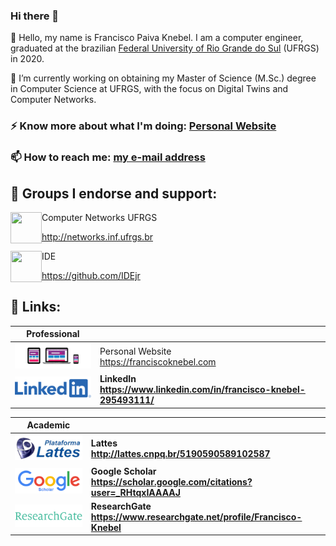 ### Hi there 👋

💬 Hello, my name is Francisco Paiva Knebel. I am a computer engineer, graduated at the brazilian [Federal University of Rio Grande do Sul](https://ufrgs.br) (UFRGS) in 2020.

🔭 I’m currently working on obtaining my Master of Science (M.Sc.) degree in Computer Science at UFRGS, with the focus on Digital Twins and Computer Networks.

### ⚡ Know more about what I'm doing: [Personal Website](https://franciscoknebel.com)

### 📫 How to reach me: <a href="mailto:francisco.knebel@inf.ufrgs.br">my e-mail address</a>

## 👯 Groups I endorse and support:

<img width="50" height="50" align="left" src="https://avatars.githubusercontent.com/u/3741590?s=50&v=4">
Computer Networks UFRGS

http://networks.inf.ufrgs.br

<img width="50" height="50" align="left" src="https://avatars.githubusercontent.com/u/17241356?s=200&v=4">
IDE

https://github.com/IDEjr
 
## 🔗 Links:

| Professional | |
| --- | --- |
| [![Website](static/website.png)](https://franciscoknebel.com) | Personal Website <br> https://franciscoknebel.com |
| [![LinkedIn](static/linkedin.png)](https://www.linkedin.com/in/francisco-knebel-295493111/) | **LinkedIn <br> https://www.linkedin.com/in/francisco-knebel-295493111/** |

| Academic | |
| --- | --- |
| [![Lattes](static/lattes.png)](http://lattes.cnpq.br/5190590589102587) | **Lattes <br> http://lattes.cnpq.br/5190590589102587** |
| [![Google Scholar](static/scholar.png)](https://scholar.google.com/citations?user=_RHtqxIAAAAJ) | **Google Scholar <br> https://scholar.google.com/citations?user=_RHtqxIAAAAJ** |
| [![ResearchGate](static/researchgate.png)](https://www.researchgate.net/profile/Francisco-Knebel) | **ResearchGate <br> https://www.researchgate.net/profile/Francisco-Knebel** |
